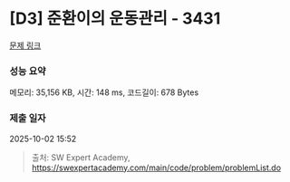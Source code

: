 # [D3] 준환이의 운동관리 - 3431 

[문제 링크](https://swexpertacademy.com/main/code/problem/problemDetail.do?contestProbId=AWE_ZXcqAAMDFAV2) 

### 성능 요약

메모리: 35,156 KB, 시간: 148 ms, 코드길이: 678 Bytes

### 제출 일자

2025-10-02 15:52



> 출처: SW Expert Academy, https://swexpertacademy.com/main/code/problem/problemList.do